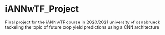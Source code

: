 # iANNwTF_Project
Final project for the iANNwTF course in 2020/2021 university of osnabrueck tackeling the topic of future crop yield predictions using a CNN architecture
